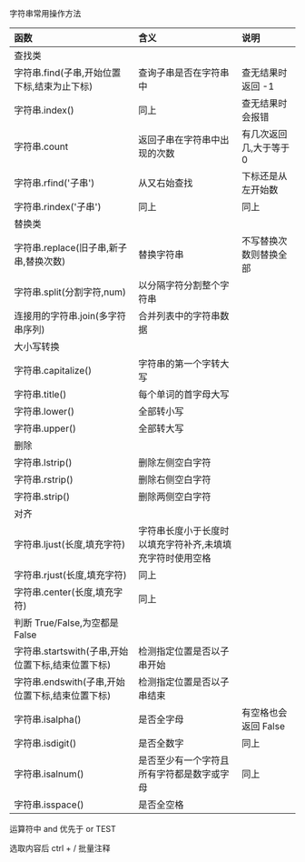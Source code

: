 
字符串常用操作方法

| 函数 | 含义 | 说明 |
| :--- | :--- | :--- |
| 查找类 |  |  |
| 字符串.find\(子串,开始位置下标,结束为止下标\) | 查询子串是否在字符串中 | 查无结果时返回 -1 |
| 字符串.index\(\) | 同上 | 查无结果时会报错 |
| 字符串.count | 返回子串在字符串中出现的次数 | 有几次返回几,大于等于 0 |
| 字符串.rfind\('子串'\) | 从又右始查找 | 下标还是从左开始数 |
| 字符串.rindex\('子串'\) | 同上 | 同上 |
| 替换类 |  |  |
| 字符串.replace\(旧子串,新子串,替换次数\) | 替换字符串 | 不写替换次数则替换全部 |
| 字符串.split\(分割字符,num\) | 以分隔字符分割整个字符串 |  |
| 连接用的字符串.join\(多字符串序列\) | 合并列表中的字符串数据 |  |
| 大小写转换 |  |  |
| 字符串.capitalize\(\) | 字符串的第一个字转大写 |  |
| 字符串.title\(\) | 每个单词的首字母大写 |  |
| 字符串.lower\(\) | 全部转小写 |  |
| 字符串.upper\(\) | 全部转大写 |  |
| 删除 |  |  |
| 字符串.lstrip\(\) | 删除左侧空白字符 |  |
| 字符串.rstrip\(\) | 删除右侧空白字符 |  |
| 字符串.strip\(\) | 删除两侧空白字符 |  |
| 对齐 |  |  |
| 字符串.ljust\(长度,填充字符\) | 字符串长度小于长度时以填充字符补齐,未填填充字符时使用空格 |  |
| 字符串.rjust\(长度,填充字符\) | 同上 |  |
| 字符串.center\(长度,填充字符\) | 同上 |  |
| 判断 True/False,为空都是 False |  |  |
| 字符串.startswith\(子串,开始位置下标,结束位置下标\) | 检测指定位置是否以子串开始 |  |
| 字符串.endswith\(子串,开始位置下标,结束位置下标\) | 检测指定位置是否以子串结束 |  |
| 字符串.isalpha\(\) | 是否全字母 | 有空格也会返回 False |
| 字符串.isdigit\(\) | 是否全数字 | 同上 |
| 字符串.isalnum\(\) | 是否至少有一个字符且所有字符都是数字或字母 | 同上 |
| 字符串.isspace\(\) | 是否全空格 |  |

运算符中 and 优先于 or
TEST

选取内容后 ctrl + / 批量注释